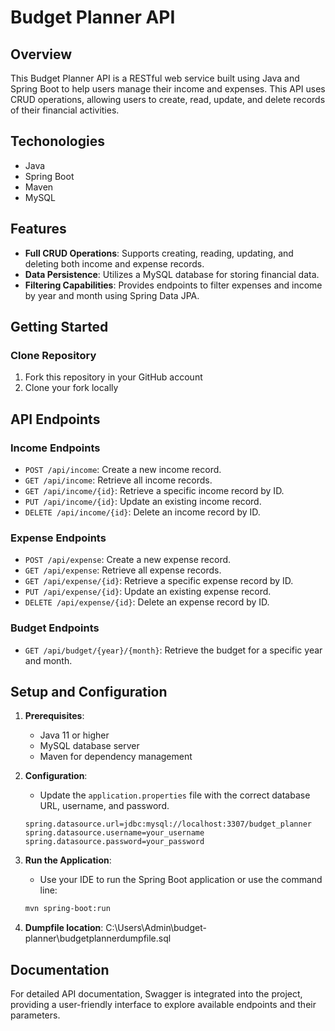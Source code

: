 
# Budget Planner API

## Overview
This Budget Planner API is a RESTful web service built using Java and Spring Boot to help users manage their income and expenses. This API uses CRUD operations, allowing users to create, read, update, and delete records of their financial activities.

## Techonologies
- Java
- Spring Boot
- Maven
- MySQL

## Features
- **Full CRUD Operations**: Supports creating, reading, updating, and deleting both income and expense records.
- **Data Persistence**: Utilizes a MySQL database for storing financial data.
- **Filtering Capabilities**: Provides endpoints to filter expenses and income by year and month using Spring Data JPA.

## Getting Started

### Clone Repository
1. Fork this repository in your GitHub account
2. Clone your fork locally


## API Endpoints

### Income Endpoints
- `POST /api/income`: Create a new income record.
- `GET /api/income`: Retrieve all income records.
- `GET /api/income/{id}`: Retrieve a specific income record by ID.
- `PUT /api/income/{id}`: Update an existing income record.
- `DELETE /api/income/{id}`: Delete an income record by ID.

### Expense Endpoints
- `POST /api/expense`: Create a new expense record.
- `GET /api/expense`: Retrieve all expense records.
- `GET /api/expense/{id}`: Retrieve a specific expense record by ID.
- `PUT /api/expense/{id}`: Update an existing expense record.
- `DELETE /api/expense/{id}`: Delete an expense record by ID.

### Budget Endpoints
- `GET /api/budget/{year}/{month}`: Retrieve the budget for a specific year and month.


## Setup and Configuration
1. **Prerequisites**:
   - Java 11 or higher
   - MySQL database server
   - Maven for dependency management

2. **Configuration**:
   - Update the `application.properties` file with the correct database URL, username, and password.

   ```properties
   spring.datasource.url=jdbc:mysql://localhost:3307/budget_planner
   spring.datasource.username=your_username
   spring.datasource.password=your_password
   ```

3. **Run the Application**:
   - Use your IDE to run the Spring Boot application or use the command line:
   ```bash
   mvn spring-boot:run
   ```

3. **Dumpfile location**: C:\Users\Admin\budget-planner\budgetplannerdumpfile.sql
## Documentation
For detailed API documentation, Swagger is integrated into the project, providing a user-friendly interface to explore available endpoints and their parameters.
